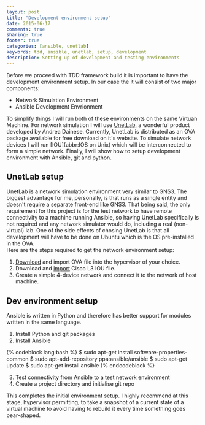 ```yaml
---
layout: post
title: "Development environment setup"
date: 2015-06-17
comments: true
sharing: true
footer: true
categories: [ansible, unetlab]
keywords: tdd, ansible, unetlab, setup, development
description: Setting up of development and testing environments
---
```

Before we proceed with TDD framework build it is important to have the development environment setup. In our case the it will consist of two major components:

* Network Simulation Environment
* Ansible Development Envrionment

To simplify things I will run both of these environments on the same Virtuan Machine. For network simulation I will use [UnetLab][unetlab-link], a wonderful product developed by Andrea Dainese. Currently, UnetLab is distributed as an OVA package available for free download on it's website. To simulate network devices I will run [IOU](abbr:IOS on Unix) which will be interconnected to form a simple network. Finally, I will show how to setup development environment with Ansible, git and python.
<!--more-->

## UnetLab setup
UnetLab is a network simulation environment very similar to GNS3. The biggest advantage for me, personally, is that runs as a single entity and doesn't require a separate front-end like GNS3. That being said, the only requirement for this project is for the test network to have remote connectivity to a machine running Ansible, so having UnetLab specifically is not required and any network simulator would do, including a real (non-virtual) lab. One of the side effects of chosing UnetLab is that all development will have to be done on Ubuntu which is the OS pre-installed in the OVA.  
Here are the steps required to get the network environment setup:

1. [Download](http://www.unetlab.com/download/) and import OVA file into the hypervisor of your choice.  
2. Download and [import](http://www.unetlab.com/2014/11/adding-cisco-iouiol-images/) Cisco L3 IOU file. 
3. Create a simple 4-device network and connect it to the network of host machine.

## Dev environment setup
Ansible is written in Python and therefore has better support for modules written in the same language. 

1. Install Python and git packages
2. Install Ansible

{% codeblock lang:bash %}
$ sudo apt-get install software-properties-common
$ sudo apt-add-repository ppa:ansible/ansible
$ sudo apt-get update
$ sudo apt-get install ansible
{% endcodeblock  %}

3. Test connectivity from Ansible to a test network environment
4. Create a project directory and initialise git repo 

This completes the initial environment setup. I highly recommend at this stage, hypervisor permitting, to take a snapshot of a current state of a virtual machine to avoid having to rebuild it every time something goes pear-shaped.

[unetlab-link]: http://www.unetlab.com/